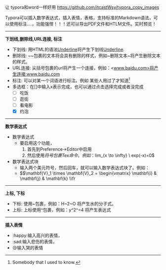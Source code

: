 让 typora和word一样好用
https://github.com/itcastWsy/typora_copy_images


Typora可以插入数学表达式，插入表情，表格，支持标准的Markdown语法，可以使用标注....，功能强悍！！！还可以导出PDF文件和HTLM文件。实时预览！

-------------------------------

**下划线,删除线,URL连接, 标注**

- 下划线: 用HTML的语法<u>Underline</u>将产生下划线<u>Underline</u>.
- 删除线: ~~包裹的文本将会具有删除的样式，例如~删除文本~将产生删除文本的样式。
- URL连接: 尖括号包裹的url将产生一个连接，例如：<www.baidu.com>将产生连接:www.baidu.com
- 标注: 可以对某一个词语进行标注。例如
	某些人用过了才知道[^注释]
	[^注释]:Somebody that I used to know.
- 多选框：在[]中输入x表示完成，也可以通过点击选择完成或者没完成
	- [ ] 吃饭
	- [ ] 逛街
	- [ ] 看电影
	- [x] 约泡
  
------------------------------

**数学表达式**

- 数学表达式
  - 要启用这个功能，
    1. 首先到Preference->Editor中启用
    2. 然后使用$符号包裹Tex命令，例如：$lim_{x \to \infty} \ exp(-x)=0$
- 数学表达式块
  - 输入两个美元符号，然后回车，就可以输入数学表达式块了。例如：
  - $$\mathbf{V}_1 \times \mathbf{V}_2 =  \begin{vmatrix} \mathbf{i} & \mathbf{j} & \mathbf{k} \\\fr
  
-----------------------------------------

**上标, 下标**

- 下标:  使用~包裹，例如：H~2~O 将产生水的分子式。
- 上标: 上标使用^包裹，例如：y^2^=4 将产生表达式

-----------

**插入表情**

- :happy:输入高兴的表情，
- :sad:输入悲伤的表情，
- :cry:输入哭的表情

